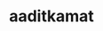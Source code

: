 ---
title: aaditkamat
github: https://github.com/aaditkamat
mode: dark
transition: 1s
score: 75.9
archetype:
- Little Bit of Everything
---
